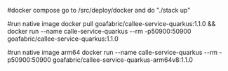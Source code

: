#docker compose
go to /src/deploy/docker and do "./stack up"

#run native image
docker pull goafabric/callee-service-quarkus:1.1.0 && docker run --name calle-service-quarkus --rm -p50900:50900 goafabric/callee-service-quarkus:1.1.0

#run native image arm64
docker run --name calle-service-quarkus --rm -p50900:50900 goafabric/callee-service-quarkus-arm64v8:1.1.0

